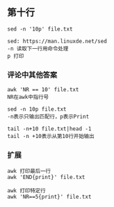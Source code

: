## 第十行

```
sed -n '10p' file.txt
```

```
sed: https://man.linuxde.net/sed
-n 读取下一行用命令处理
p 打印
```

### 评论中其他答案
```
awk 'NR == 10' file.txt
NR在awk中指行号

sed -n 10p file.txt
-n表示只输出匹配行，p表示Print

tail -n+10 file.txt|head -1
tail -n +10表示从第10行开始输出
```

### 扩展
```
awk 打印最后一行
awk 'END{print}' file.txt

awk 打印特定行
awk 'NR==5{print}' file.txt
```